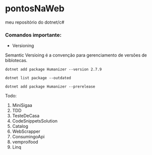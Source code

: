 # pontosNaWeb
meu repositório do dotnet/c#


### Comandos importante:

- Versioning

Semantic Versioing é a convenção para gerenciamento de versões de biblotecas.

```
dotnet add package Humanizer --version 2.7.9

dotnet list package --outdated

dotnet add package Humanizer --prerelease
```

Todo:

1. MiniSigaa
2. TDD
3. TesteDeCasa
4. CodeSnippetsSolution
5. Catalog
6. WebScrapper
7. ConsumingoApi
8. vemproifood
9. Linq
